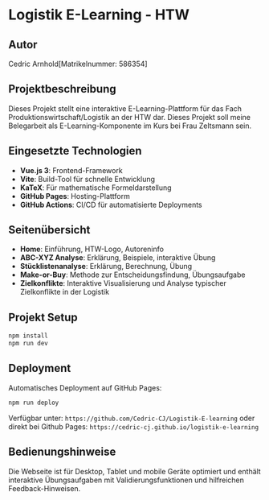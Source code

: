 # Logistik E-Learning - HTW

## Autor

Cedric Arnhold\[Matrikelnummer: 586354]

## Projektbeschreibung

Dieses Projekt stellt eine interaktive E-Learning-Plattform für das Fach Produktionswirtschaft/Logistik an der HTW dar. Dieses Projekt soll meine Belegarbeit als E-Learning-Komponente im Kurs bei Frau Zeltsmann sein.

## Eingesetzte Technologien

* **Vue.js 3**: Frontend-Framework
* **Vite**: Build-Tool für schnelle Entwicklung
* **KaTeX**: Für mathematische Formeldarstellung
* **GitHub Pages**: Hosting-Plattform
* **GitHub Actions**: CI/CD für automatisierte Deployments

## Seitenübersicht

* **Home**: Einführung, HTW-Logo, Autoreninfo
* **ABC-XYZ Analyse**: Erklärung, Beispiele, interaktive Übung
* **Stücklistenanalyse**: Erklärung, Berechnung, Übung
* **Make-or-Buy**: Methode zur Entscheidungsfindung, Übungsaufgabe
* **Zielkonflikte**: Interaktive Visualisierung und Analyse typischer Zielkonflikte in der Logistik

## Projekt Setup

```bash
npm install
npm run dev
```

## Deployment

Automatisches Deployment auf GitHub Pages:

```bash
npm run deploy
```

Verfügbar unter: `https://github.com/Cedric-CJ/Logistik-E-learning`
oder direkt bei Github Pages: `https://cedric-cj.github.io/logistik-e-learning`

## Bedienungshinweise

Die Webseite ist für Desktop, Tablet und mobile Geräte optimiert und enthält interaktive Übungsaufgaben mit Validierungsfunktionen und hilfreichen Feedback-Hinweisen.
